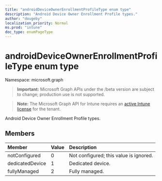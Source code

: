 ```yaml
---
title: "androidDeviceOwnerEnrollmentProfileType enum type"
description: "Android Device Owner Enrollment Profile types."
author: "dougeby"
localization_priority: Normal
ms.prod: "intune"
doc_type: enumPageType
---
```


# androidDeviceOwnerEnrollmentProfileType enum type

Namespace: microsoft.graph

> **Important:** Microsoft Graph APIs under the /beta version are subject to change; production use is not supported.

> **Note:** The Microsoft Graph API for Intune requires an [active Intune license](https://go.microsoft.com/fwlink/?linkid=839381) for the tenant.

Android Device Owner Enrollment Profile types.

## Members
|Member|Value|Description|
|:---|:---|:---|
|notConfigured|0|Not configured; this value is ignored.|
|dedicatedDevice|1|Dedicated device.|
|fullyManaged|2|Fully managed.|




